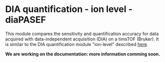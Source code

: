 # DIA quantification - ion level - diaPASEF

This module compares the sensitivity and quantification accuracy for data acquired with data-independent acquisition (DIA) on a timsTOF (Bruker).
It is similar to the DIA quantification module "ion-level" described [here](#4-quant-lfq-ion-dia-aif).

**We are working on the documentation: more information comming soon.**
